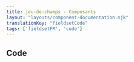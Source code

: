 ```yaml
---
title: jeu-de-champs - Composants
layout: "layouts/component-documentation.njk"
translationKey: "fieldsetCode"
tags: ['fieldsetFR', 'code']
---
```


## Code
